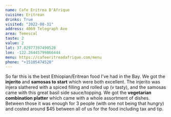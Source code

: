 ```yaml
---
name: Cafe Eritrea D'Afrique
cuisine: Eritrean
drinks: True
visited: "2022-08-31"
address: 4069 Telegraph Ave
area: Temescal
taste: 2
value: 2
lat: 37.82977397490528
lon: -122.26445799866444
menu: https://cafeeritreadafrique.com/menu
phone: "+15105474520"
---
```


So far this is the best Ethiopian/Eritrean food I've had in the Bay. We got the **injerito** and **samosas to start** which were both excellent. The injerito was injera slathered with a spiced filling and rolled up (v tasty), and the samosas came with this great basil side sauce/topping. We got the **vegetarian combination platter** which came with a whole assortment of dishes. Between those it was enough for 3 people (with one not being that hungry) and costed around $45 between all of us for the food including tax and tip.
